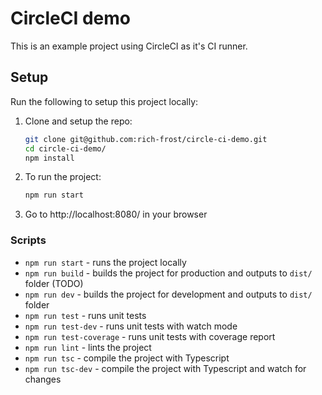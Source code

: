 # CircleCI demo

This is an example project using CircleCI as it's CI runner.

## Setup

Run the following to setup this project locally:

1. Clone and setup the repo:

   ```bash
   git clone git@github.com:rich-frost/circle-ci-demo.git
   cd circle-ci-demo/
   npm install
   ```

2. To run the project:

   ```bash
   npm run start
   ```

3. Go to http://localhost:8080/ in your browser

### Scripts

- `npm run start` - runs the project locally
- `npm run build` - builds the project for production and outputs to `dist/` folder (TODO)
- `npm run dev` - builds the project for development and outputs to `dist/` folder
- `npm run test` - runs unit tests
- `npm run test-dev` - runs unit tests with watch mode
- `npm run test-coverage` - runs unit tests with coverage report
- `npm run lint` - lints the project
- `npm run tsc` - compile the project with Typescript
- `npm run tsc-dev` - compile the project with Typescript and watch for changes
